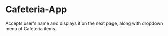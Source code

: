 # Cafeteria-App
Accepts user's name and displays it on the next page, along with dropdown menu of Cafeteria items.
